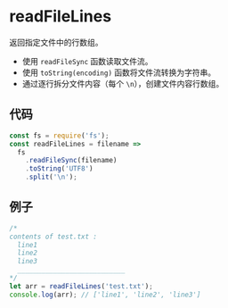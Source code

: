 # readFileLines

返回指定文件中的行数组。

- 使用 `readFileSync` 函数读取文件流。
- 使用 `toString(encoding)` 函数将文件流转换为字符串。
- 通过逐行拆分文件内容（每个 `\n`），创建文件内容行数组。

## 代码

```js
const fs = require('fs');
const readFileLines = filename =>
  fs
    .readFileSync(filename)
    .toString('UTF8')
    .split('\n');
```

## 例子

```js
/*
contents of test.txt :
  line1
  line2
  line3
  ___________________________
*/
let arr = readFileLines('test.txt');
console.log(arr); // ['line1', 'line2', 'line3']
```

